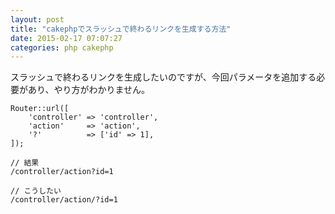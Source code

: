 ```yaml
---
layout: post
title: "cakephpでスラッシュで終わるリンクを生成する方法"
date: 2015-02-17 07:07:27
categories: php cakephp
---
```

<p>スラッシュで終わるリンクを生成したいのですが、今回パラメータを追加する必要があり、やり方がわかりません。</p>

<pre><code>Router::url([
    'controller' =&gt; 'controller',
    'action'     =&gt; 'action',
    '?'          =&gt; ['id' =&gt; 1],
]);

// 結果
/controller/action?id=1

// こうしたい
/controller/action/?id=1
</code></pre>
